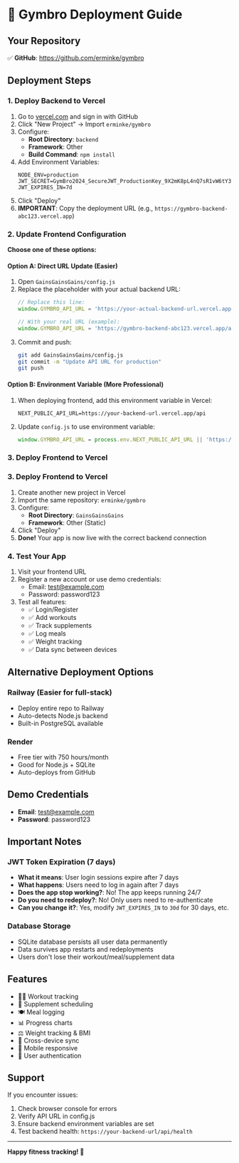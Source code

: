 # 🚀 Gymbro Deployment Guide

## Your Repository
✅ **GitHub**: https://github.com/erminke/gymbro

## Deployment Steps

### 1. Deploy Backend to Vercel

1. Go to [vercel.com](https://vercel.com) and sign in with GitHub
2. Click "New Project" → Import `erminke/gymbro`
3. Configure:
   - **Root Directory**: `backend`
   - **Framework**: Other
   - **Build Command**: `npm install`
4. Add Environment Variables:
   ```
   NODE_ENV=production
   JWT_SECRET=GymBro2024_SecureJWT_ProductionKey_9X2mK8pL4nQ7sR1vW6tY3uE5oI8aB2cD
   JWT_EXPIRES_IN=7d
   ```
5. Click "Deploy"
6. **IMPORTANT**: Copy the deployment URL (e.g., `https://gymbro-backend-abc123.vercel.app`)

### 2. Update Frontend Configuration

**Choose one of these options:**

#### Option A: Direct URL Update (Easier)
1. Open `GainsGainsGains/config.js`
2. Replace the placeholder with your actual backend URL:
   ```javascript
   // Replace this line:
   window.GYMBRO_API_URL = 'https://your-actual-backend-url.vercel.app/api';
   
   // With your real URL (example):
   window.GYMBRO_API_URL = 'https://gymbro-backend-abc123.vercel.app/api';
   ```
3. Commit and push:
   ```bash
   git add GainsGainsGains/config.js
   git commit -m "Update API URL for production"
   git push
   ```

#### Option B: Environment Variable (More Professional)
1. When deploying frontend, add this environment variable in Vercel:
   ```
   NEXT_PUBLIC_API_URL=https://your-backend-url.vercel.app/api
   ```
2. Update `config.js` to use environment variable:
   ```javascript
   window.GYMBRO_API_URL = process.env.NEXT_PUBLIC_API_URL || 'https://fallback-url.vercel.app/api';
   ```

### 3. Deploy Frontend to Vercel

### 3. Deploy Frontend to Vercel

1. Create another new project in Vercel
2. Import the same repository: `erminke/gymbro`
3. Configure:
   - **Root Directory**: `GainsGainsGains`
   - **Framework**: Other (Static)
4. Click "Deploy"
5. **Done!** Your app is now live with the correct backend connection

### 4. Test Your App

1. Visit your frontend URL
2. Register a new account or use demo credentials:
   - Email: test@example.com
   - Password: password123
3. Test all features:
   - ✅ Login/Register
   - ✅ Add workouts
   - ✅ Track supplements
   - ✅ Log meals
   - ✅ Weight tracking
   - ✅ Data sync between devices

## Alternative Deployment Options

### Railway (Easier for full-stack)
- Deploy entire repo to Railway
- Auto-detects Node.js backend
- Built-in PostgreSQL available

### Render
- Free tier with 750 hours/month
- Good for Node.js + SQLite
- Auto-deploys from GitHub

## Demo Credentials
- **Email**: test@example.com
- **Password**: password123

## Important Notes

### JWT Token Expiration (7 days)
- **What it means**: User login sessions expire after 7 days
- **What happens**: Users need to log in again after 7 days
- **Does the app stop working?**: No! The app keeps running 24/7
- **Do you need to redeploy?**: No! Only users need to re-authenticate
- **Can you change it?**: Yes, modify `JWT_EXPIRES_IN` to `30d` for 30 days, etc.

### Database Storage
- SQLite database persists all user data permanently
- Data survives app restarts and redeployments
- Users don't lose their workout/meal/supplement data

## Features
- 🏋️‍♂️ Workout tracking
- 💊 Supplement scheduling
- 🍽️ Meal logging
- 📊 Progress charts
- ⚖️ Weight tracking & BMI
- 🔄 Cross-device sync
- 📱 Mobile responsive
- 🔐 User authentication

## Support
If you encounter issues:
1. Check browser console for errors
2. Verify API URL in config.js
3. Ensure backend environment variables are set
4. Test backend health: `https://your-backend-url/api/health`

---
**Happy fitness tracking! 💪**
